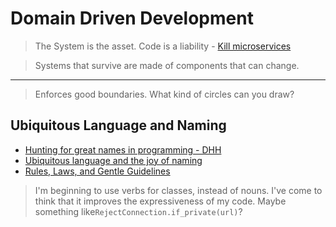 # Domain Driven Development

> The System is the asset. Code is a liability - [Kill microservices](https://www.youtube.com/watch?v=-UKEPd2ipEk)

> Systems that survive are made of components that can change.

---

> Enforces good boundaries. What kind of circles can you draw?

## Ubiquitous Language and Naming

* [Hunting for great names in programming - DHH](https://m.signalvnoise.com/hunting-for-great-names-in-programming-16f624c8fc03#.svn1qcwzv)
* [Ubiquitous language and the joy of naming](http://blog.carbonfive.com/2016/10/04/ubiquitous-language-the-joy-of-naming/)
* [Rules, Laws, and Gentle Guidelines ](https://www.youtube.com/watch?v=BDXQ4pcbEBA)

> I'm beginning to use verbs for classes, instead of nouns. I've come to think that it improves the expressiveness of my code. Maybe something like`RejectConnection.if_private(url)`?